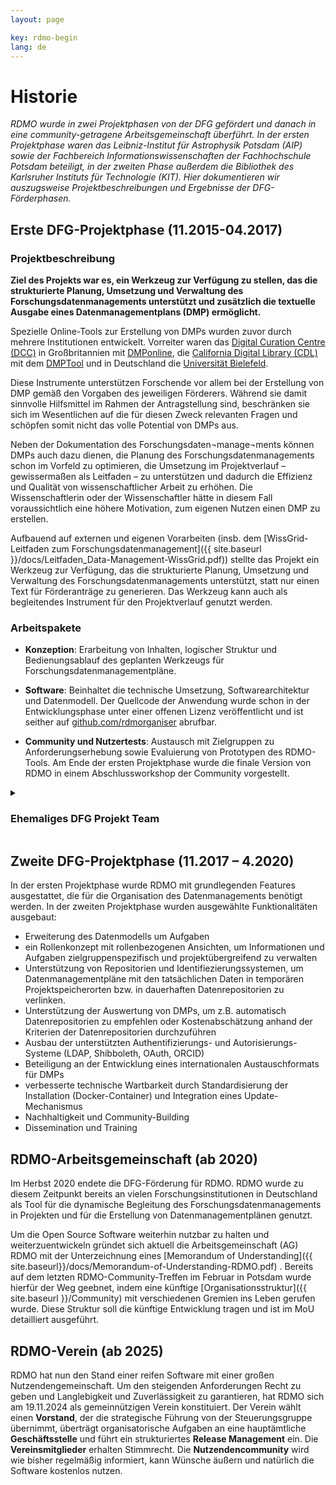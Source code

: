 ```yaml
---
layout: page

key: rdmo-begin
lang: de
---
```


# Historie

*RDMO wurde in zwei Projektphasen von der DFG gefördert und danach in eine community-getragene Arbeitsgemeinschaft überführt. In der ersten Projektphase waren das Leibniz-Institut für Astrophysik Potsdam (AIP) sowie der Fachbereich Informationswissenschaften der Fachhochschule Potsdam beteiligt, in der zweiten Phase außerdem die Bibliothek des Karlsruher Instituts für Technologie (KIT). Hier dokumentieren wir auszugsweise Projektbeschreibungen und Ergebnisse der DFG-Förderphasen.*

## Erste DFG-Projektphase (11.2015-04.2017)

### Projektbeschreibung

**Ziel des Projekts war es, ein Werkzeug zur Verfügung zu stellen, das die strukturierte Planung, Umsetzung und Verwaltung des Forschungsdatenmanagements unterstützt und zusätzlich die textuelle Ausgabe eines Datenmanagementplans (DMP) ermöglicht.**

Spezielle Online-Tools zur Erstellung von DMPs wurden zuvor durch mehrere Institutionen entwickelt. Vorreiter waren das [Digital Curation Centre (DCC)](http://www.dcc.ac.uk) in Großbritannien mit [DMPonline](https://dmponline.dcc.ac.uk), die [California Digital Library (CDL)](https://cdlib.org) mit dem [DMPTool](https://dmptool.org/) und in Deutschland die [Universität Bielefeld](https://www.uni-bielefeld.de/ub/digital/forschungsdaten).

Diese Instrumente unterstützen Forschende vor allem bei der Erstellung von DMP gemäß den Vorgaben des jeweiligen Förderers. Während sie damit sinnvolle Hilfsmittel im Rahmen der Antragstellung sind, beschränken sie sich im Wesentlichen auf die für diesen Zweck relevanten Fragen und schöpfen somit nicht das volle Potential von DMPs aus. 

Neben der Dokumentation des Forschungsdaten¬manage¬ments können DMPs auch dazu dienen, die Planung des Forschungsdatenmanagements schon im Vorfeld zu optimieren, die Umsetzung im Projektverlauf – gewissermaßen als Leitfaden – zu unterstützen und dadurch die Effizienz und Qualität von wissenschaftlicher Arbeit zu erhöhen. Die Wissenschaftlerin oder der Wissenschaftler hätte in diesem Fall voraussichtlich eine höhere Motivation, zum eigenen Nutzen einen DMP zu erstellen.

Aufbauend auf externen und eigenen Vorarbeiten (insb. dem [WissGrid-Leitfaden zum Forschungsdatenmanagement]({{ site.baseurl }}/docs/Leitfaden_Data-Management-WissGrid.pdf)) stellte das Projekt ein Werkzeug zur Verfügung, das die strukturierte Planung, Umsetzung und Verwaltung des Forschungsdatenmanagements unterstützt, statt nur einen Text für Förderanträge zu generieren. Das Werkzeug kann auch als begleitendes Instrument für den Projektverlauf genutzt werden.

### Arbeitspakete

+ **Konzeption**: Erarbeitung von Inhalten, logischer Struktur und Bedienungsablauf des geplanten Werkzeugs für Forschungsdatenmanagementpläne.

+ **Software**: Beinhaltet die technische Umsetzung, Softwarearchitektur und Datenmodell. Der Quellcode der Anwendung wurde schon in der Entwicklungsphase unter einer offenen Lizenz veröffentlicht und ist seither auf [github.com/rdmorganiser](https://github.com/rdmorganiser) abrufbar.

+ **Community und Nutzertests**: Austausch mit Zielgruppen zu Anforderungserhebung sowie Evaluierung von Prototypen des RDMO-Tools. Am Ende der ersten Projektphase wurde die finale Version von RDMO in einem Abschlussworkshop der Community vorgestellt.



<details>
  <summary style="list-style-image: &#9658;"><h3>Ehemaliges DFG Projekt Team</h3></summary>
  {% for member in site.data.dfg_team.former %}
    <div class="team-member">
      <img src="{{ site.baseurl }}/{{ member.image}}" />
      <div class="team-member-info">
        {{ member.text.de | markdownify }}
      </div>
    </div>
  {% endfor %}
</details>

##  Zweite DFG-Projektphase (11.2017 – 4.2020)

In der ersten Projektphase wurde RDMO mit grundlegenden Features ausgestattet, die für die Organisation des Datenmanagements benötigt werden. In der zweiten Projektphase wurden ausgewählte Funktionalitäten ausgebaut:

* Erweiterung des Datenmodells um Aufgaben
* ein Rollenkonzept mit rollenbezogenen Ansichten, um Informationen und Aufgaben zielgruppenspezifisch und projektübergreifend zu verwalten
* Unterstützung von Repositorien und Identifiezierungssystemen, um Datenmanagementpläne mit den tatsächlichen Daten in temporären Projektspeicherorten bzw. in dauerhaften Datenrepositorien zu verlinken.
* Unterstützung der Auswertung von DMPs, um z.B. automatisch Datenrepositorien zu empfehlen oder Kostenabschätzung anhand der Kriterien der Datenrepositorien durchzuführen
* Ausbau der unterstützten Authentifizierungs- und Autorisierungs-Systeme (LDAP, Shibboleth, OAuth, ORCID)
* Beteiligung an der Entwicklung eines internationalen Austauschformats für DMPs
* verbesserte technische Wartbarkeit durch Standardisierung der Installation (Docker-Container) und Integration eines Update-Mechanismus
* Nachhaltigkeit und Community-Building
* Dissemination und Training

## RDMO-Arbeitsgemeinschaft (ab 2020)

Im Herbst 2020 endete die DFG-Förderung für RDMO. RDMO wurde zu diesem Zeitpunkt bereits an vielen Forschungsinstitutionen in Deutschland als Tool für die dynamische Begleitung des Forschungsdatenmanagements in Projekten und für die Erstellung von Datenmanagementplänen genutzt.

Um die Open Source Software weiterhin nutzbar zu halten und weiterzuentwickeln gründet sich aktuell die Arbeitsgemeinschaft (AG) RDMO mit der Unterzeichnung eines [Memorandum of Understanding]({{ site.baseurl}}/docs/Memorandum-of-Understanding-RDMO.pdf) . 
Bereits auf dem letzten RDMO-Community-Treffen im Februar in Potsdam wurde hierfür der Weg geebnet, indem eine künftige [Organisationsstruktur]({{ site.baseurl }}/Community) mit verschiedenen Gremien ins Leben gerufen wurde. Diese Struktur soll die künftige Entwicklung tragen und ist im MoU detailliert ausgeführt.

## RDMO-Verein (ab 2025)

RDMO hat nun den Stand einer reifen Software mit einer großen Nutzendengemeinschaft. Um den steigenden Anforderungen Recht zu geben und Langlebigkeit und Zuverlässigkeit zu garantieren, hat RDMO sich am 19.11.2024 als gemeinnützigen Verein konstituiert. Der Verein wählt einen **Vorstand**, der die strategische Führung von der Steuerungsgruppe übernimmt, überträgt organisatorische Aufgaben an eine hauptämtliche **Geschäftsstelle** und führt ein strukturiertes **Release Management** ein. Die **Vereinsmitglieder** erhalten Stimmrecht. Die **Nutzendencommunity** wird wie bisher regelmäßig informiert, kann Wünsche äußern und natürlich die Software kostenlos nutzen.
